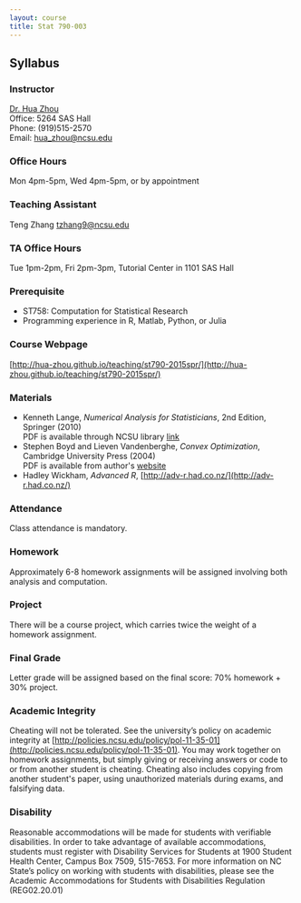 ```yaml
---
layout: course
title: Stat 790-003
---
```


## Syllabus

### Instructor

[Dr. Hua Zhou](http://hua-zhou.github.io/)  
Office: 5264 SAS Hall  
Phone: (919)515-2570  
Email: <hua_zhou@ncsu.edu>  

### Office Hours

Mon 4pm-5pm, Wed 4pm-5pm, or by appointment

### Teaching Assistant

Teng Zhang <tzhang9@ncsu.edu>

### TA Office Hours

Tue 1pm-2pm, Fri 2pm-3pm, Tutorial Center in 1101 SAS Hall

### Prerequisite

* ST758: Computation for Statistical Research
* Programming experience in R, Matlab, Python, or Julia

### Course Webpage

[http://hua-zhou.github.io/teaching/st790-2015spr/](http://hua-zhou.github.io/teaching/st790-2015spr/)

### Materials

* Kenneth Lange, _Numerical Analysis for Statisticians_, 2nd Edition, Springer (2010)  
PDF is available through NCSU library [link](http://catalog.lib.ncsu.edu/record/NCSU2410898)
* Stephen Boyd and Lieven Vandenberghe, _Convex Optimization_, Cambridge University Press (2004)  
PDF is available from author's [website](http://stanford.edu/~boyd/cvxbook/)
* Hadley Wickham, _Advanced R_, [http://adv-r.had.co.nz/](http://adv-r.had.co.nz/)

### Attendance

Class attendance is mandatory.

### Homework

Approximately 6-8 homework assignments will be assigned involving both analysis and computation. 

### Project

There will be a course project, which carries twice the weight of a homework assignment.

### Final Grade

Letter grade will be assigned based on the final score: 70% homework + 30% project.

### Academic Integrity

Cheating will not be tolerated. See the university’s policy on academic integrity at [http://policies.ncsu.edu/policy/pol-11-35-01](http://policies.ncsu.edu/policy/pol-11-35-01). You may work together on homework assignments, but simply giving or receiving answers or code to or from another student is cheating. Cheating also includes copying from another student's paper, using unauthorized materials during exams, and falsifying data.

### Disability

Reasonable accommodations will be made for students with verifiable disabilities. In order to take advantage of available accommodations, students must register with Disability Services for Students at 1900 Student Health Center, Campus Box 7509, 515-7653. For more information on NC State’s policy on working with students with disabilities, please see the Academic Accommodations for Students with Disabilities Regulation (REG02.20.01)